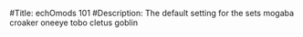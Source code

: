 #Title: echOmods 101
#Description: The default setting for the sets
mogaba
croaker
oneeye
tobo
cletus
goblin

